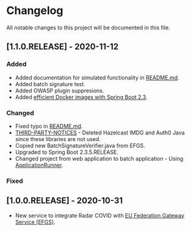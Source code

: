 # Changelog

All notable changes to this project will be documented in this file. 

## [1.1.0.RELEASE] - 2020-11-12

### Added

- Added documentation for simulated functionality in [README.md](./README.md).
- Added batch signature test.
- Added OWASP plugin suppresions.
- Added [efficient Docker images with Spring Boot 2.3](https://spring.io/blog/2020/08/14/creating-efficient-docker-images-with-spring-boot-2-3).

### Changed

- Fixed typo in [README.md](./README.md).
- [THIRD-PARTY-NOTICES](./THIRD-PARTY-NOTICES) - Deleted Hazelcast IMDG and Auth0 Java since these libraries are not used.
- Copied new BatchSignatureVerifier.java from EFGS.
- Upgraded to Spring Boot 2.3.5.RELEASE.
- Changed project from web application to batch application - Using [ApplicationRunner](https://docs.spring.io/spring-boot/docs/current/api/org/springframework/boot/ApplicationRunner.html).

### Fixed

## [1.0.0.RELEASE] - 2020-10-31

- New service to integrate Radar COVID with [EU Federation Gateway Service (EFGS)](https://github.com/eu-federation-gateway-service/efgs-federation-gateway).